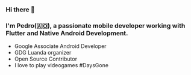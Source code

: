 <!--
**pedromassango/pedromassango** is a ✨ _special_ ✨ repository because its `README.md` (this file) appears on your GitHub profile.
-->

### Hi there 👋

### I'm Pedro(🇦🇴), a passionate mobile developer working with Flutter and Native Android Development.

- Google Associate Android Developer
- GDG Luanda organizer
- Open Source Contributor
- I love to play videogames #DaysGone
